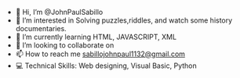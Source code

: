 - 👋 Hi, I’m @JohnPaulSabillo
- 👀 I’m interested in Solving puzzles,riddles, and watch some history documentaries.
- 🌱 I’m currently learning HTML, JAVASCRIPT, XML
- 💞️ I’m looking to collaborate on
- 📫 How to reach me sabillojohnpaul1132@gmail.com
- 💻 Technical Skills: Web designing, Visual Basic, Python
<!---
JohnPaulSabillo/JohnPaulSabillo is a ✨ special ✨ repository because its `README.md` (this file) appears on your GitHub profile.
You can click the Preview link to take a look at your changes.
--->
